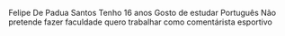 Felipe De Padua Santos Tenho 16 anos Gosto de estudar Português Não pretende fazer faculdade quero trabalhar como comentárista esportivo
